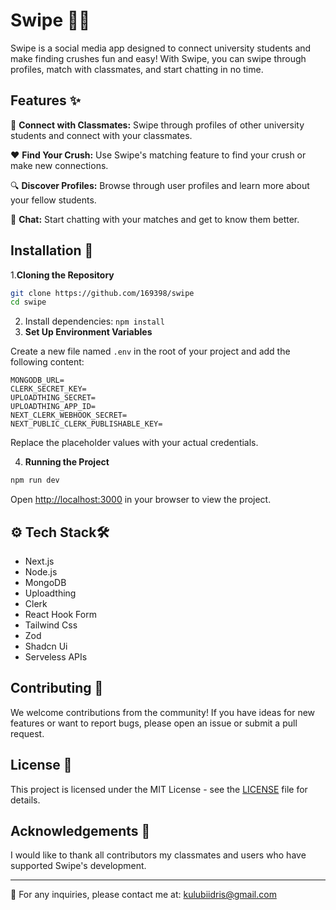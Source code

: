 # Swipe 📱💕

Swipe is a social media app designed to connect university students and make finding crushes fun and easy! With Swipe, you can swipe through profiles, match with classmates, and start chatting in no time.

## Features ✨

👫 **Connect with Classmates:** Swipe through profiles of other university students and connect with your classmates.

❤️ **Find Your Crush:** Use Swipe's matching feature to find your crush or make new connections.

🔍 **Discover Profiles:** Browse through user profiles and learn more about your fellow students.

💬 **Chat:** Start chatting with your matches and get to know them better.

## Installation 🚀

1.**Cloning the Repository**

```bash
git clone https://github.com/169398/swipe
cd swipe
```
2. Install dependencies: `npm install`
3. **Set Up Environment Variables**

Create a new file named `.env` in the root of your project and add the following content:

```env
MONGODB_URL=
CLERK_SECRET_KEY=
UPLOADTHING_SECRET=
UPLOADTHING_APP_ID=
NEXT_CLERK_WEBHOOK_SECRET=
NEXT_PUBLIC_CLERK_PUBLISHABLE_KEY=
```
Replace the placeholder values with your actual credentials.

4. **Running the Project**

```bash
npm run dev
```
Open [http://localhost:3000](http://localhost:3000) in your browser to view the project.

## <a name="tech-stack">⚙️ Tech Stack</a>🛠️

- Next.js
- Node.js
- MongoDB
- Uploadthing
- Clerk
- React Hook Form
- Tailwind Css
- Zod
- Shadcn Ui
- Serveless APIs

## Contributing 🤝

We welcome contributions from the community! If you have ideas for new features or want to report bugs, please open an issue or submit a pull request.

## License 📄

This project is licensed under the MIT License - see the [LICENSE](LICENSE) file for details.

## Acknowledgements 🙏

I  would like to thank all contributors  my classmates and users who have supported Swipe's development.

---

📧 For any inquiries, please contact me  at: kulubiidris@gmail.com
